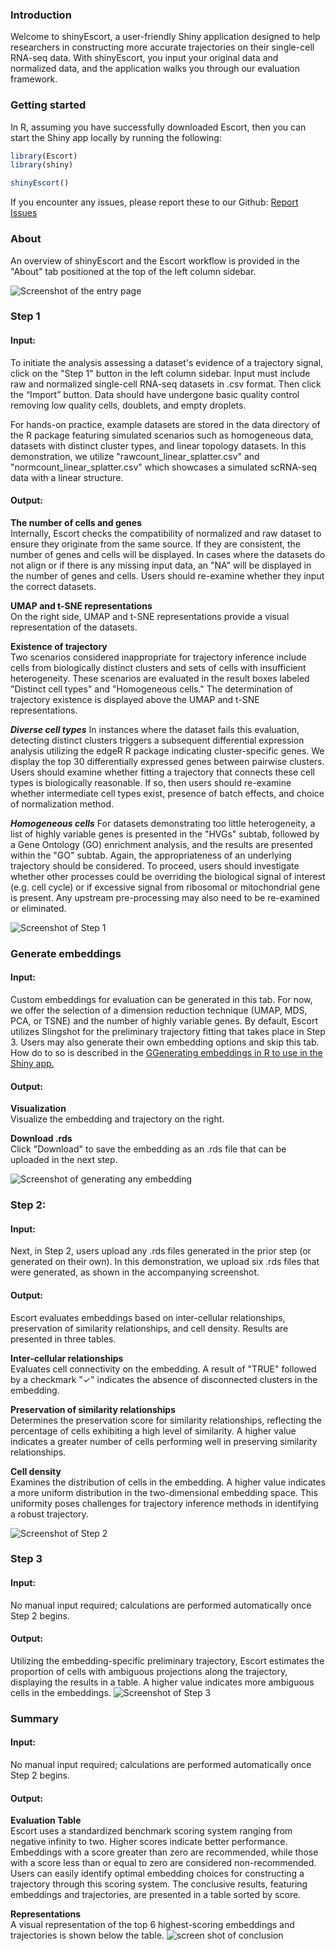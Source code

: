 ### Introduction

Welcome to shinyEscort, a user-friendly Shiny application designed to help researchers in constructing more accurate trajectories on their single-cell RNA-seq data. With shinyEscort, you input your original data and normalized data, and the application walks you through our evaluation framework.

### Getting started
In R, assuming you have successfully downloaded Escort, then you can start the Shiny app locally by running the following:

```r
library(Escort)
library(shiny)

shinyEscort()
```

If you encounter any issues, please report these to our Github: [Report Issues](https://github.com/xiaorudong/Escort/issues)

### About

An overview of shinyEscort and the Escort workflow is provided in the "About" tab positioned at the top of the left column sidebar.

![Screenshot of the entry page](shiny_about.png)


### Step 1
#### Input:
To initiate the analysis assessing a dataset's evidence of a trajectory signal, click on the "Step 1" button in the left column sidebar. Input must include raw and normalized single-cell RNA-seq datasets in .csv format. Then click the “Import” button. Data should have undergone basic quality control removing low quality cells, doublets, and empty droplets. 

For hands-on practice, example datasets are stored in the data directory of the R package featuring simulated scenarios such as homogeneous data, datasets with distinct cluster types, and linear topology datasets. In this demonstration, we utilize "rawcount_linear_splatter.csv" and "normcount_linear_splatter.csv" which showcases a simulated scRNA-seq data with a linear structure.

#### Output:

**The number of cells and genes** <br/>
Internally, Escort checks the compatibility of normalized and raw dataset to ensure they originate from the same source. If they are consistent, the number of genes and cells will be displayed. In cases where the datasets do not align or if there is any missing input data, an "NA" will be displayed in the number of genes and cells. Users should re-examine whether they input the correct datasets.<br/>

**UMAP and t-SNE representations** <br/>
On the right side, UMAP and t-SNE representations provide a visual representation of the datasets. <br/>

**Existence of trajectory** <br/>
Two scenarios considered inappropriate for trajectory inference include cells from biologically distinct clusters and sets of cells with insufficient heterogeneity. These scenarios are evaluated in the result boxes labeled "Distinct cell types" and "Homogeneous cells." The determination of trajectory existence is displayed above the UMAP and t-SNE representations.

***Diverse cell types***
In instances where the dataset fails this evaluation, detecting distinct clusters triggers a subsequent differential expression analysis utilizing the edgeR R package indicating cluster-specific genes. We display the top 30 differentially expressed genes between pairwise clusters. Users should examine whether fitting a trajectory that connects these cell types is biologically reasonable. If so, then users should re-examine whether intermediate cell types exist, presence of batch effects, and choice of normalization method.

***Homogeneous cells***
For datasets demonstrating too little heterogeneity, a list of highly variable genes is presented in the "HVGs" subtab, followed by a Gene Ontology (GO) enrichment analysis, and the results are presented within the "GO" subtab. Again, the appropriateness of an underlying trajectory should be considered. To proceed, users should investigate whether other processes could be overriding the biological signal of interest (e.g. cell cycle) or if excessive signal from ribosomal or mitochondrial gene is present. Any upstream pre-processing may also need to be re-examined or eliminated. 

![Screenshot of Step 1](shiny_step1.png)


### Generate embeddings

#### Input:

Custom embeddings for evaluation can be generated in this tab. For now, we offer the selection of a dimension reduction technique (UMAP, MDS, PCA, or TSNE) and the number of highly variable genes. By default, Escort utilizes Slingshot for the preliminary trajectory fitting that takes place in Step 3. Users may also generate their own embedding options and skip this tab. How do to so is described in the [GGenerating embeddings in R to use in the Shiny app.](https://rbacher.rc.ufl.edu/escort/docs-escort/vignettes.html)

#### Output:

**Visualization** <br/>
Visualize the embedding and trajectory on the right.<br/>

**Download .rds** <br/>
Click "Download" to save the embedding as an .rds file that can be uploaded in the next step.

![Screenshot of generating any embedding](shiny_dr.png)

### Step 2:

#### Input:
Next, in Step 2, users upload any .rds files generated in the prior step (or generated on their own). In this demonstration, we upload six .rds files that were generated, as shown in the accompanying screenshot.

#### Output:
Escort evaluates embeddings based on inter-cellular relationships, preservation of similarity relationships, and cell density.
Results are presented in three tables. <br/>

**Inter-cellular relationships** <br/>
Evaluates cell connectivity on the embedding. A result of "TRUE" followed by a checkmark "✓" indicates the absence of disconnected clusters in the embedding. <br/>

**Preservation of similarity relationships** <br/>
Determines the preservation score for similarity relationships, reflecting the percentage of cells exhibiting a high level of similarity. A higher value indicates a greater number of cells performing well in preserving similarity relationships. <br/>

**Cell density** <br/>
Examines the distribution of cells in the embedding. A higher value indicates a more uniform distribution in the two-dimensional embedding space. This uniformity poses challenges for trajectory inference methods in identifying a robust trajectory.

![Screenshot of Step 2](shiny_step2.png)

### Step 3

#### Input:
No manual input required; calculations are performed automatically once Step 2 begins.

#### Output:
Utilizing the embedding-specific preliminary trajectory, Escort estimates the proportion of cells with ambiguous projections along the trajectory, displaying the results in a table. A higher value indicates more ambiguous cells in the embeddings.
![Screenshot of Step 3](shiny_step3.png)


### Summary

#### Input:
No manual input required; calculations are performed automatically once Step 2 begins.

#### Output:
**Evaluation Table** <br/>
Escort uses a standardized benchmark scoring system ranging from negative infinity to two. Higher scores indicate better performance. Embeddings with a score greater than zero are recommended, while those with a score less than or equal to zero are considered non-recommended. Users can easily identify optimal embedding choices for constructing a trajectory through this scoring system. The conclusive results, featuring embeddings and trajectories, are presented in a table sorted by score. <br/>

**Representations** <br/>
A visual representation of the top 6 highest-scoring embeddings and trajectories is shown below the table.
![screen shot of conclusion](shiny_conclusion.png)

